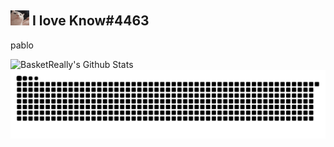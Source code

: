 ## <img src="https://github.com/ProgramFreakHD/ProgramFreakHD/blob/main/Pictures/cat.gif" width="30">  I love Know#4463

pablo


<img align="left" alt="BasketReally's Github Stats" src="https://github-readme-stats.vercel.app/api?username=BasketReally&theme=radical&show_icons=true&hide_border=true" />


<img align="center" alt="lmao" src="https://raw.githubusercontent.com/BasketReally/BasketReally/main/data/github-contribution-grid-snake.svg"/>
